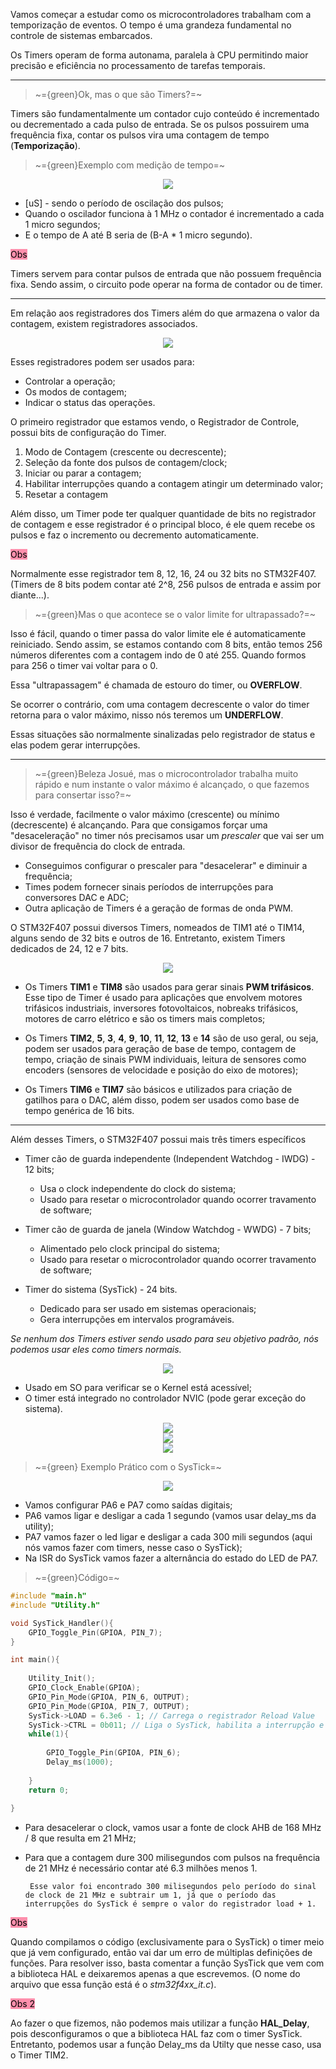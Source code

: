 
Vamos começar a estudar como os microcontroladores trabalham com a temporização de eventos. O tempo é uma grandeza fundamental no controle de sistemas embarcados. 

Os Timers operam de forma autonama, paralela à CPU permitindo maior precisão e eficiência no processamento de tarefas temporais.

---

> ~={green}Ok, mas o que são Timers?=~

Timers são fundamentalmente um contador cujo conteúdo é incrementado ou decrementado a cada pulso de entrada. Se os pulsos possuirem uma frequência fixa, contar os pulsos vira uma contagem de tempo (**Temporização**).

> ~={green}Exemplo com medição de tempo=~

<div align="center"><img src="Medição do Tempo.png"></div>

-  \[uS\] - sendo o período de oscilação dos pulsos;
-  Quando o oscilador funciona à 1 MHz o contador é incrementado a cada 1 micro segundos;
-  E o tempo de A até B seria de (B-A * 1 micro segundo).

<mark style="background: #FF5582A6;">Obs</mark>

Timers servem para contar pulsos de entrada que não possuem frequência fixa. Sendo assim, o circuito pode operar na forma de contador ou de timer.

---

Em relação aos registradores dos Timers além do que armazena o valor da contagem, existem registradores associados. 

<div align="center"><img src="Registradores Associados.png"></div>

Esses registradores podem ser usados para:

-  Controlar a operação;
-  Os modos de contagem;
-  Indicar o status das operações.

O primeiro registrador que estamos vendo, o Registrador de Controle, possui bits de configuração do Timer.

1. Modo de Contagem (crescente ou decrescente);
2. Seleção da fonte dos pulsos de contagem/clock;
3. Iniciar ou parar a contagem;
4. Habilitar interrupções quando a contagem atingir um determinado valor;
5. Resetar a contagem

Além disso, um Timer pode ter qualquer quantidade de bits no registrador de contagem e esse registrador é o principal bloco, é ele quem recebe os pulsos e faz o incremento ou decremento automaticamente.

<mark style="background: #FF5582A6;">Obs</mark>

Normalmente esse registrador tem 8, 12, 16, 24 ou 32 bits no STM32F407. (Timers de 8 bits podem contar até 2^8, 256 pulsos de entrada e assim por diante...).

> ~={green}Mas o que acontece se o valor limite for ultrapassado?=~

Isso é fácil, quando o timer passa do valor limite ele é automaticamente reiniciado. Sendo assim, se estamos contando com 8 bits, então temos 256 números diferentes com a contagem indo de 0 até 255. Quando formos para 256 o timer vai voltar para o 0. 

Essa "ultrapassagem" é chamada de estouro do timer, ou **OVERFLOW**.

Se ocorrer o contrário, com uma contagem decrescente o valor do timer retorna para o valor máximo, nisso nós teremos um **UNDERFLOW**.

Essas situações são normalmente sinalizadas pelo registrador de status e elas podem gerar interrupções.

---

> ~={green}Beleza Josué, mas o microcontrolador trabalha muito rápido e num instante o valor máximo é alcançado, o que fazemos para consertar isso?=~

Isso é verdade, facilmente o valor máximo (crescente) ou mínimo (decrescente) é alcançando. Para que consigamos forçar uma "desaceleração" no timer nós precisamos usar um *prescaler* que vai ser um divisor de frequência do clock de entrada.

-  Conseguimos configurar o prescaler para "desacelerar" e diminuir a frequência;
-  Times podem fornecer sinais períodos de interrupções para conversores DAC e ADC;
-  Outra aplicação de Timers é a geração de formas de onda PWM.

O STM32F407 possui diversos Timers, nomeados de TIM1 até o TIM14, alguns sendo de 32 bits e outros de 16. Entretanto, existem Timers dedicados de 24, 12 e 7 bits.

<div align="center"><img src="Tabela Timers.png"></div>

-  Os Timers **TIM1** e **TIM8** são usados para gerar sinais **PWM trifásicos**. Esse tipo de Timer é usado para aplicações que envolvem motores trifásicos industriais, inversores fotovoltaicos, nobreaks trifásicos, motores de carro elétrico e são os timers mais completos;

-  Os Timers **TIM2**, **5**, **3**, **4**, **9**, **10**, **11**, **12**, **13** e **14** são de uso geral, ou seja, podem ser usados para geração de base de tempo, contagem de tempo, criação de sinais PWM individuais, leitura de sensores como encoders (sensores de velocidade e posição do eixo de motores);

-  Os Timers **TIM6** e **TIM7** são básicos e utilizados para criação de gatilhos para o DAC, além disso, podem ser usados como base de tempo genérica de 16 bits.

---

Além desses Timers, o STM32F407 possui mais três timers específicos

-  Timer cão de guarda independente (Independent Watchdog - IWDG) - 12 bits;

	-  Usa o clock independente do clock do sistema;
	-  Usado para resetar o microcontrolador quando ocorrer travamento de software;

-  Timer cão de guarda de janela (Window Watchdog - WWDG) - 7 bits;

	-  Alimentado pelo clock principal do sistema;
	-  Usado para resetar o microcontrolador quando ocorrer travamento de software;

-  Timer do sistema (SysTick) - 24 bits.

	-  Dedicado para ser usado em sistemas operacionais;
	-  Gera interrupções em intervalos programáveis.

*Se nenhum dos Timers estiver sendo usado para seu objetivo padrão, nós podemos usar eles como timers normais.*

<div align="center"><img src="Timer systick.png"></div>

-  Usado em SO para verificar se o Kernel está acessível;
-  O timer está integrado no controlador NVIC (pode gerar exceção do sistema).


<div align="center"><img src="Systick operacao.png"/></div>

<div align="center"><img src="Gráfico.png"/></div>

<div align="center"><img src="Diagrama de Blocos SysTick.png"></div>

>~={green} Exemplo Prático com o SysTick=~

<div align="center"><img src="Exercicio Pratico Timers 1.png" /></div>


-  Vamos configurar PA6 e PA7 como saídas digitais;
-  PA6 vamos ligar e desligar a cada 1 segundo (vamos usar delay_ms da utility);
-  PA7 vamos fazer o led ligar e desligar a cada 300 mili segundos (aqui nós vamos fazer com timers, nesse caso o SysTick);
-  Na ISR do SysTick vamos fazer a alternância do estado do LED de PA7.

> ~={green}Código=~

```C
#include "main.h"
#include "Utility.h"

void SysTick_Handler(){
	GPIO_Toggle_Pin(GPIOA, PIN_7);
}

int main(){
	
	Utility_Init();
	GPIO_Clock_Enable(GPIOA);
	GPIO_Pin_Mode(GPIOA, PIN_6, OUTPUT);
	GPIO_Pin_Mode(GPIOA, PIN_7, OUTPUT);
	SysTick->LOAD = 6.3e6 - 1; // Carrega o registrador Reload Value
	SysTick->CTRL = 0b011; // Liga o SysTick, habilita a interrupção e seleciona
	while(1){
		
		GPIO_Toggle_Pin(GPIOA, PIN_6);
		Delay_ms(1000);
		
	}
	return 0;
	
}
```

-  Para desacelerar o clock, vamos usar a fonte de clock AHB de 168 MHz / 8 que resulta em 21 MHz;
-  Para que a contagem dure 300 milisegundos com pulsos na frequência de 21 MHz é necessário contar até 6.3 milhões menos 1.

		Esse valor foi encontrado 300 milisegundos pelo período do sinal de clock de 21 MHz e subtrair um 1, já que o período das interrupções do SysTick é sempre o valor do registrador load + 1.

<mark style="background: #FF5582A6;">Obs</mark>

Quando compilamos o código (exclusivamente para o SysTick) o timer meio que já vem configurado, então vai dar um erro de múltiplas definições de funções. Para resolver isso, basta comentar a função SysTick que vem com a biblioteca HAL e deixaremos apenas a que escrevemos.
(O nome do arquivo que essa função está é o *stm32f4xx_it.c*).

<mark style="background: #FF5582A6;">Obs 2</mark>

Ao fazer o que fizemos, não podemos mais utilizar a função **HAL_Delay**, pois desconfiguramos o que a biblioteca HAL faz com o timer SysTick. Entretanto, podemos usar a função Delay_ms da Utilty que nesse caso, usa o Timer TIM2.

